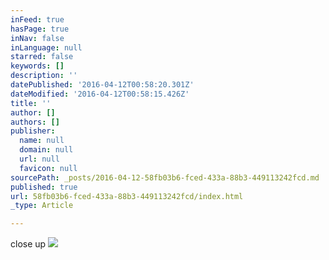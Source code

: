```yaml
---
inFeed: true
hasPage: true
inNav: false
inLanguage: null
starred: false
keywords: []
description: ''
datePublished: '2016-04-12T00:58:20.301Z'
dateModified: '2016-04-12T00:58:15.426Z'
title: ''
author: []
authors: []
publisher:
  name: null
  domain: null
  url: null
  favicon: null
sourcePath: _posts/2016-04-12-58fb03b6-fced-433a-88b3-449113242fcd.md
published: true
url: 58fb03b6-fced-433a-88b3-449113242fcd/index.html
_type: Article

---
```

close up
![](https://the-grid-user-content.s3-us-west-2.amazonaws.com/e2920f8c-1f13-407e-a1b1-f353d01b11c2.jpg)